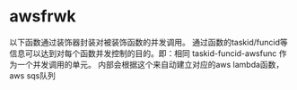 # awsfrwk

以下函数通过装饰器封装对被装饰函数的并发调用。
通过函数的taskid/funcid等信息可以达到对每个函数并发控制的目的。即：相同 taskid-funcid-awsfunc 作为一个并发调用的单元。
内部会根据这个来自动建立对应的aws lambda函数，aws sqs队列
